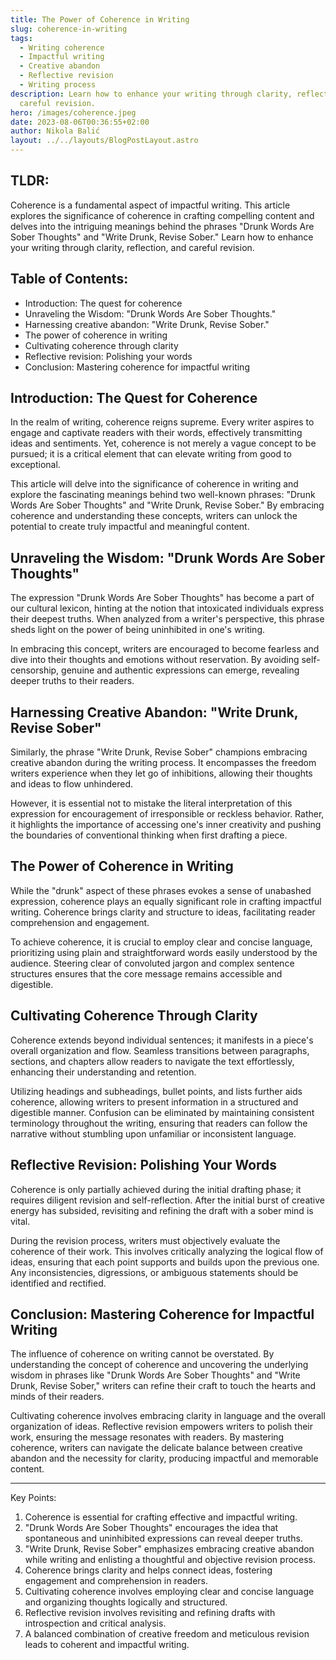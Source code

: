 ```yaml
---
title: The Power of Coherence in Writing
slug: coherence-in-writing
tags:
  - Writing coherence
  - Impactful writing
  - Creative abandon
  - Reflective revision
  - Writing process
description: Learn how to enhance your writing through clarity, reflection, and
  careful revision.
hero: /images/coherence.jpeg
date: 2023-08-06T00:36:55+02:00
author: Nikola Balić
layout: ../../layouts/BlogPostLayout.astro
---
```



## TLDR:

Coherence is a fundamental aspect of impactful writing. This article explores the significance of coherence in crafting compelling content and delves into the intriguing meanings behind the phrases "Drunk Words Are Sober Thoughts" and "Write Drunk, Revise Sober." Learn how to enhance your writing through clarity, reflection, and careful revision.

## Table of Contents:

* Introduction: The quest for coherence
* Unraveling the Wisdom: "Drunk Words Are Sober Thoughts."
* Harnessing creative abandon: "Write Drunk, Revise Sober."
* The power of coherence in writing
* Cultivating coherence through clarity
* Reflective revision: Polishing your words
* Conclusion: Mastering coherence for impactful writing

## Introduction: The Quest for Coherence

In the realm of writing, coherence reigns supreme. Every writer aspires to engage and captivate readers with their words, effectively transmitting ideas and sentiments. Yet, coherence is not merely a vague concept to be pursued; it is a critical element that can elevate writing from good to exceptional.

This article will delve into the significance of coherence in writing and explore the fascinating meanings behind two well-known phrases: "Drunk Words Are Sober Thoughts" and "Write Drunk, Revise Sober." By embracing coherence and understanding these concepts, writers can unlock the potential to create truly impactful and meaningful content.

## Unraveling the Wisdom: "Drunk Words Are Sober Thoughts"

The expression "Drunk Words Are Sober Thoughts" has become a part of our cultural lexicon, hinting at the notion that intoxicated individuals express their deepest truths. When analyzed from a writer's perspective, this phrase sheds light on the power of being uninhibited in one's writing.

In embracing this concept, writers are encouraged to become fearless and dive into their thoughts and emotions without reservation. By avoiding self-censorship, genuine and authentic expressions can emerge, revealing deeper truths to their readers.

## Harnessing Creative Abandon: "Write Drunk, Revise Sober"

Similarly, the phrase "Write Drunk, Revise Sober" champions embracing creative abandon during the writing process. It encompasses the freedom writers experience when they let go of inhibitions, allowing their thoughts and ideas to flow unhindered.

However, it is essential not to mistake the literal interpretation of this expression for encouragement of irresponsible or reckless behavior. Rather, it highlights the importance of accessing one's inner creativity and pushing the boundaries of conventional thinking when first drafting a piece.

## The Power of Coherence in Writing

While the "drunk" aspect of these phrases evokes a sense of unabashed expression, coherence plays an equally significant role in crafting impactful writing. Coherence brings clarity and structure to ideas, facilitating reader comprehension and engagement.

To achieve coherence, it is crucial to employ clear and concise language, prioritizing using plain and straightforward words easily understood by the audience. Steering clear of convoluted jargon and complex sentence structures ensures that the core message remains accessible and digestible.

## Cultivating Coherence Through Clarity

Coherence extends beyond individual sentences; it manifests in a piece's overall organization and flow. Seamless transitions between paragraphs, sections, and chapters allow readers to navigate the text effortlessly, enhancing their understanding and retention.

Utilizing headings and subheadings, bullet points, and lists further aids coherence, allowing writers to present information in a structured and digestible manner. Confusion can be eliminated by maintaining consistent terminology throughout the writing, ensuring that readers can follow the narrative without stumbling upon unfamiliar or inconsistent language.

## Reflective Revision: Polishing Your Words

Coherence is only partially achieved during the initial drafting phase; it requires diligent revision and self-reflection. After the initial burst of creative energy has subsided, revisiting and refining the draft with a sober mind is vital.

During the revision process, writers must objectively evaluate the coherence of their work. This involves critically analyzing the logical flow of ideas, ensuring that each point supports and builds upon the previous one. Any inconsistencies, digressions, or ambiguous statements should be identified and rectified.

## Conclusion: Mastering Coherence for Impactful Writing

The influence of coherence on writing cannot be overstated. By understanding the concept of coherence and uncovering the underlying wisdom in phrases like "Drunk Words Are Sober Thoughts" and "Write Drunk, Revise Sober," writers can refine their craft to touch the hearts and minds of their readers.

Cultivating coherence involves embracing clarity in language and the overall organization of ideas. Reflective revision empowers writers to polish their work, ensuring the message resonates with readers. By mastering coherence, writers can navigate the delicate balance between creative abandon and the necessity for clarity, producing impactful and memorable content.

---

Key Points:

1. Coherence is essential for crafting effective and impactful writing.
2. "Drunk Words Are Sober Thoughts" encourages the idea that spontaneous and uninhibited expressions can reveal deeper truths.
3. "Write Drunk, Revise Sober" emphasizes embracing creative abandon while writing and enlisting a thoughtful and objective revision process.
4. Coherence brings clarity and helps connect ideas, fostering engagement and comprehension in readers.
5. Cultivating coherence involves employing clear and concise language and organizing thoughts logically and structured.
6. Reflective revision involves revisiting and refining drafts with introspection and critical analysis.
7. A balanced combination of creative freedom and meticulous revision leads to coherent and impactful writing.